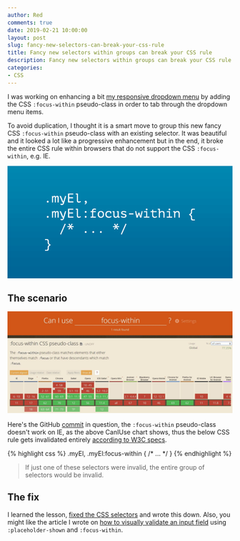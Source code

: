 ```yaml
---
author: Red
comments: true
date: 2019-02-21 10:00:00
layout: post
slug: fancy-new-selectors-can-break-your-css-rule
title: Fancy new selectors within groups can break your CSS rule
description: Fancy new selectors within groups can break your CSS rule if just one of these selectors is invalid or if the browser doesn't recognize it.
categories:
- CSS
---
```


I was working on enhancing a bit [my responsive dropdown menu](https://github.com/catalinred/animenu) by adding the CSS `:focus-within` pseudo-class in order to tab through the dropdown menu items.

To avoid duplication, I thought it is a smart move to group this new fancy CSS `:focus-within` pseudo-class with an existing selector. It was beautiful and it looked a lot like a progressive enhancement but in the end, it broke the entire CSS rule within browsers that do not support the CSS `:focus-within`, e.g. IE.

![CSS selectors within groups](/dist/uploads/2019/02/fancy-new-css-selectors-can-break-your-rule.png)

<!-- more -->

## The scenario

![:focus-within support on caniuse.com](/dist/uploads/2019/02/focus-within-caniuse.jpg)

Here's the GitHub [commit](https://github.com/catalinred/animenu/commit/ede5f8bfcee80d8b54eba59b513e57291e401ab3#diff-dd393be4fd7c82e1bd62a934500aa19dL111) in question, the `:focus-within` pseudo-class doesn't work on IE, as the above CanIUse chart shows, thus the below CSS rule gets invalidated entirely [according to W3C specs](https://www.w3.org/TR/2018/REC-selectors-3-20181106/#grouping).

{% highlight css %}
.myEl,
.myEl:focus-within {
  /* ... */
}
{% endhighlight %}

> If just one of these selectors were invalid, the entire group of selectors would be invalid.

## The fix

I learned the lesson, [fixed the CSS selectors](https://github.com/catalinred/animenu/commit/21b7ae23efeec6cba1ec8aeae495e206b58b529f) and wrote this down. Also, you might like the article I wrote on [how to visually validate an input field](/visually-validate-input-using-css/) using `:placeholder-shown` and `:focus-within`.